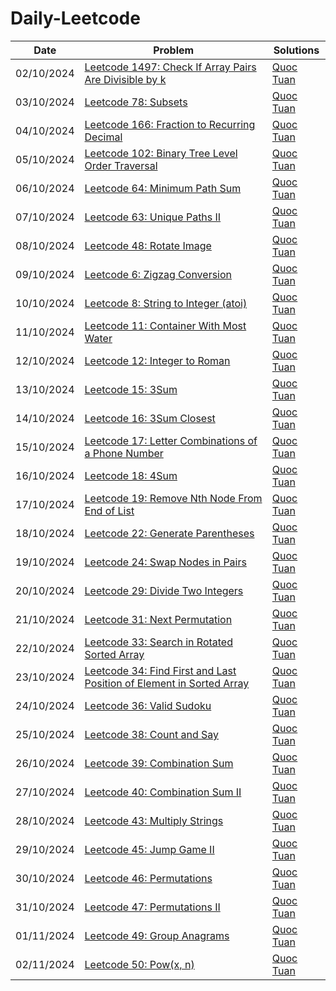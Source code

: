 # Daily-Leetcode

| Date | Problem | Solutions |
|------|---------|-----------|
| 02/10/2024 | [Leetcode 1497: Check If Array Pairs Are Divisible by k](https://leetcode.com/problems/check-if-array-pairs-are-divisible-by-k/) | [Quoc](https://github.com/Quocc1/Daily-Leetcode/blob/main/quoc/CanArrange.py) [Tuan](https://github.com/user2/check-array-pairs-divisible-by-k.py) |
| 03/10/2024 | [Leetcode 78: Subsets](https://leetcode.com/problems/subsets/) | [Quoc](https://github.com/Quocc1/Daily-Leetcode/blob/main/quoc/Subsets.py) [Tuan](https://github.com/user2/subsets.py) |
| 04/10/2024 | [Leetcode 166: Fraction to Recurring Decimal](https://leetcode.com/problems/fraction-to-recurring-decimal/) | [Quoc](https://github.com/Quocc1/Daily-Leetcode/blob/main/quoc/FractionToRecurringDecimal.py) [Tuan](https://github.com/user2/fraction-recurring-decimal.py) |
| 05/10/2024 | [Leetcode 102: Binary Tree Level Order Traversal](https://leetcode.com/problems/binary-tree-level-order-traversal/) | [Quoc](https://github.com/Quocc1/Daily-Leetcode/blob/main/quoc/BinaryTreeLevelOrderTraversal.py) [Tuan](https://github.com/user2/binary-tree-level-order.py) |
| 06/10/2024 | [Leetcode 64: Minimum Path Sum](https://leetcode.com/problems/minimum-path-sum/) | [Quoc](https://github.com/Quocc1/Daily-Leetcode/blob/main/quoc/MinimumPathSum.py) [Tuan](https://github.com/user2/minimum-path-sum.py) |
| 07/10/2024 | [Leetcode 63: Unique Paths II](https://github.com/Quocc1/Daily-Leetcode/blob/main/quoc/UniquePathsII.py) | [Quoc](https://github.com/user1/unique-paths-ii.py) [Tuan](https://github.com/user2/unique-paths-ii.py) |
| 08/10/2024 | [Leetcode 48: Rotate Image](https://leetcode.com/problems/rotate-image/) | [Quoc](https://github.com/Quocc1/Daily-Leetcode/blob/main/quoc/RotateImage.py) [Tuan](https://github.com/user2/rotate-image.py) |
| 09/10/2024 | [Leetcode 6: Zigzag Conversion](https://leetcode.com/problems/zigzag-conversion/) | [Quoc](https://github.com/Quocc1/Daily-Leetcode/blob/main/quoc/ZigzagConversion.py) [Tuan](https://github.com/user2/zigzag-conversion.py) |
| 10/10/2024 | [Leetcode 8: String to Integer (atoi)](https://leetcode.com/problems/string-to-integer-atoi/) | [Quoc](https://github.com/Quocc1/Daily-Leetcode/blob/main/quoc/StringToInteger.py) [Tuan](https://github.com/user2/string-to-integer.py) |
| 11/10/2024 | [Leetcode 11: Container With Most Water](https://leetcode.com/problems/container-with-most-water/) | [Quoc](https://github.com/Quocc1/Daily-Leetcode/blob/main/quoc/ContainerWithMostWater.py) [Tuan](https://github.com/user2/container-with-most-water.py) |
| 12/10/2024 | [Leetcode 12: Integer to Roman](https://leetcode.com/problems/integer-to-roman/) | [Quoc](https://github.com/Quocc1/Daily-Leetcode/blob/main/quoc/IntegerToRoman.py) [Tuan](https://github.com/user2/integer-to-roman.py) |
| 13/10/2024 | [Leetcode 15: 3Sum](https://leetcode.com/problems/3sum/) | [Quoc](https://github.com/Quocc1/Daily-Leetcode/blob/main/quoc/3Sum.py) [Tuan](https://github.com/user2/3sum.py) |
| 14/10/2024 | [Leetcode 16: 3Sum Closest](https://leetcode.com/problems/3sum-closest/) | [Quoc](https://github.com/user1/3sum-closest.py) [Tuan](https://github.com/user2/3sum-closest.py) |
| 15/10/2024 | [Leetcode 17: Letter Combinations of a Phone Number](https://leetcode.com/problems/letter-combinations-of-a-phone-number/) | [Quoc](https://github.com/Quocc1/Daily-Leetcode/blob/main/quoc/LetterCombinationsOfAPhoneNumber.py) [Tuan](https://github.com/user2/letter-combinations.py) |
| 16/10/2024 | [Leetcode 18: 4Sum](https://leetcode.com/problems/4sum/) | [Quoc](https://github.com/Quocc1/Daily-Leetcode/blob/main/quoc/4Sum.py) [Tuan](https://github.com/user2/4sum.py) |
| 17/10/2024 | [Leetcode 19: Remove Nth Node From End of List](https://leetcode.com/problems/remove-nth-node-from-end-of-list/) | [Quoc](https://github.com/Quocc1/Daily-Leetcode/blob/main/quoc/RemoveNthNodeFromEndOfList.py) [Tuan](https://github.com/user2/remove-nth-node.py) |
| 18/10/2024 | [Leetcode 22: Generate Parentheses](https://leetcode.com/problems/generate-parentheses/) | [Quoc](https://github.com/Quocc1/Daily-Leetcode/blob/main/quoc/GenerateParentheses.py) [Tuan](https://github.com/user2/generate-parentheses.py) |
| 19/10/2024 | [Leetcode 24: Swap Nodes in Pairs](https://leetcode.com/problems/swap-nodes-in-pairs/) | [Quoc](https://github.com/Quocc1/Daily-Leetcode/blob/main/quoc/SwapNodesInPairs.py) [Tuan](https://github.com/user2/swap-nodes-in-pairs.py) |
| 20/10/2024 | [Leetcode 29: Divide Two Integers](https://leetcode.com/problems/divide-two-integers/) | [Quoc](https://github.com/Quocc1/Daily-Leetcode/blob/main/quoc/DivideTwoIntegers.py) [Tuan](https://github.com/user2/divide-two-integers.py) |
| 21/10/2024 | [Leetcode 31: Next Permutation](https://leetcode.com/problems/next-permutation/) | [Quoc](https://github.com/Quocc1/Daily-Leetcode/blob/main/quoc/NextPermutation.py) [Tuan](https://github.com/user2/next-permutation.py) |
| 22/10/2024 | [Leetcode 33: Search in Rotated Sorted Array](https://leetcode.com/problems/search-in-rotated-sorted-array/) | [Quoc](https://github.com/Quocc1/Daily-Leetcode/blob/main/quoc/SearchInRotatedSortedArray.py) [Tuan](https://github.com/user2/search-rotated-array.py) |
| 23/10/2024 | [Leetcode 34: Find First and Last Position of Element in Sorted Array](https://leetcode.com/problems/find-first-and-last-position-of-element-in-sorted-array/) | [Quoc](https://github.com/Quocc1/Daily-Leetcode/blob/main/quoc/FindFirstAndLastPositionOfElementInSortedArray.py) [Tuan](https://github.com/user2/find-first-last-position.py) |
| 24/10/2024 | [Leetcode 36: Valid Sudoku](https://leetcode.com/problems/valid-sudoku/) | [Quoc](https://github.com/Quocc1/Daily-Leetcode/blob/main/quoc/ValidSudoku.py) [Tuan](https://github.com/user2/valid-sudoku.py) |
| 25/10/2024 | [Leetcode 38: Count and Say](https://leetcode.com/problems/count-and-say/) | [Quoc](https://github.com/Quocc1/Daily-Leetcode/blob/main/quoc/CountAndSay.py) [Tuan](https://github.com/user2/count-and-say.py) |
| 26/10/2024 | [Leetcode 39: Combination Sum](https://leetcode.com/problems/combination-sum/) | [Quoc](https://github.com/Quocc1/Daily-Leetcode/blob/main/quoc/CombinationSum.py) [Tuan](https://github.com/user2/combination-sum.py) |
| 27/10/2024 | [Leetcode 40: Combination Sum II](https://leetcode.com/problems/combination-sum-ii/) | [Quoc](https://github.com/Quocc1/Daily-Leetcode/blob/main/quoc/CombinationSumII.py) [Tuan](https://github.com/user2/combination-sum-ii.py) |
| 28/10/2024 | [Leetcode 43: Multiply Strings](https://leetcode.com/problems/multiply-strings/) | [Quoc](https://github.com/Quocc1/Daily-Leetcode/blob/main/quoc/MultiplyStrings.py) [Tuan](https://github.com/user2/multiply-strings.py) |
| 29/10/2024 | [Leetcode 45: Jump Game II](https://leetcode.com/problems/jump-game-ii/) | [Quoc](https://github.com/Quocc1/Daily-Leetcode/blob/main/quoc/JumpGameII.py) [Tuan](https://github.com/user2/jump-game-ii.py) |
| 30/10/2024 | [Leetcode 46: Permutations](https://leetcode.com/problems/permutations/) | [Quoc](https://github.com/user1/permutations.py) [Tuan](https://github.com/user2/permutations.py) |
| 31/10/2024 | [Leetcode 47: Permutations II](https://leetcode.com/problems/permutations-ii/) | [Quoc](https://github.com/user1/permutations-ii.py) [Tuan](https://github.com/user2/permutations-ii.py) |
| 01/11/2024 | [Leetcode 49: Group Anagrams](https://leetcode.com/problems/group-anagrams/) | [Quoc](https://github.com/user1/group-anagrams.py) [Tuan](https://github.com/user2/group-anagrams.py) |
| 02/11/2024 | [Leetcode 50: Pow(x, n)](https://leetcode.com/problems/powx-n/) | [Quoc](https://github.com/user1/powx-n.py) [Tuan](https://github.com/user2/powx-n.py) |
